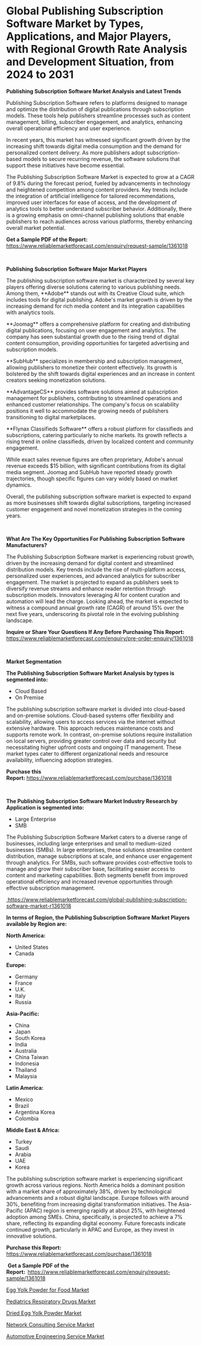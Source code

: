 <p><h1>Global Publishing Subscription Software Market by Types, Applications, and Major Players, with Regional Growth Rate Analysis and Development Situation, from 2024 to 2031</h1></p><p><strong>Publishing Subscription Software Market Analysis and Latest Trends</strong></p>
<p><p>Publishing Subscription Software refers to platforms designed to manage and optimize the distribution of digital publications through subscription models. These tools help publishers streamline processes such as content management, billing, subscriber engagement, and analytics, enhancing overall operational efficiency and user experience. </p><p>In recent years, this market has witnessed significant growth driven by the increasing shift towards digital media consumption and the demand for personalized content delivery. As more publishers adopt subscription-based models to secure recurring revenue, the software solutions that support these initiatives have become essential. </p><p>The Publishing Subscription Software Market is expected to grow at a CAGR of 9.8% during the forecast period, fueled by advancements in technology and heightened competition among content providers. Key trends include the integration of artificial intelligence for tailored recommendations, improved user interfaces for ease of access, and the development of analytics tools to better understand subscriber behavior. Additionally, there is a growing emphasis on omni-channel publishing solutions that enable publishers to reach audiences across various platforms, thereby enhancing overall market potential.</p></p>
<p><strong>Get a Sample PDF of the Report:&nbsp;</strong> <a href="https://www.reliablemarketforecast.com/enquiry/request-sample/1361018?utm_campaign=1743&utm_medium=2&utm_source=Github&utm_content=ia&utm_term=05122024&utm_id=publishing-subscription-software">https://www.reliablemarketforecast.com/enquiry/request-sample/1361018</a></p>
<p>&nbsp;</p>
<p><strong>Publishing Subscription Software Major Market Players</strong></p>
<p><p>The publishing subscription software market is characterized by several key players offering diverse solutions catering to various publishing needs. Among them, **Adobe** stands out with its Creative Cloud suite, which includes tools for digital publishing. Adobe's market growth is driven by the increasing demand for rich media content and its integration capabilities with analytics tools.</p><p>**Joomag** offers a comprehensive platform for creating and distributing digital publications, focusing on user engagement and analytics. The company has seen substantial growth due to the rising trend of digital content consumption, providing opportunities for targeted advertising and subscription models.</p><p>**SubHub** specializes in membership and subscription management, allowing publishers to monetize their content effectively. Its growth is bolstered by the shift towards digital experiences and an increase in content creators seeking monetization solutions.</p><p>**AdvantageCS** provides software solutions aimed at subscription management for publishers, contributing to streamlined operations and enhanced customer relationships. The company's focus on scalability positions it well to accommodate the growing needs of publishers transitioning to digital marketplaces.</p><p>**Flynax Classifieds Software** offers a robust platform for classifieds and subscriptions, catering particularly to niche markets. Its growth reflects a rising trend in online classifieds, driven by localized content and community engagement.</p><p>While exact sales revenue figures are often proprietary, Adobe's annual revenue exceeds $15 billion, with significant contributions from its digital media segment. Joomag and SubHub have reported steady growth trajectories, though specific figures can vary widely based on market dynamics.</p><p>Overall, the publishing subscription software market is expected to expand as more businesses shift towards digital subscriptions, targeting increased customer engagement and novel monetization strategies in the coming years.</p></p>
<p>&nbsp;</p>
<p><strong>What Are The Key Opportunities For Publishing Subscription Software Manufacturers?</strong></p>
<p><p>The Publishing Subscription Software market is experiencing robust growth, driven by the increasing demand for digital content and streamlined distribution models. Key trends include the rise of multi-platform access, personalized user experiences, and advanced analytics for subscriber engagement. The market is projected to expand as publishers seek to diversify revenue streams and enhance reader retention through subscription models. Innovators leveraging AI for content curation and automation will lead the charge. Looking ahead, the market is expected to witness a compound annual growth rate (CAGR) of around 15% over the next five years, underscoring its pivotal role in the evolving publishing landscape.</p></p>
<p><strong>Inquire or Share Your Questions If Any Before Purchasing This Report:</strong> <a href="https://www.reliablemarketforecast.com/enquiry/pre-order-enquiry/1361018?utm_campaign=1743&utm_medium=2&utm_source=Github&utm_content=ia&utm_term=05122024&utm_id=publishing-subscription-software">https://www.reliablemarketforecast.com/enquiry/pre-order-enquiry/1361018</a></p>
<p>&nbsp;</p>
<p><strong>Market Segmentation</strong></p>
<p><strong>The Publishing Subscription Software Market Analysis by types is segmented into:</strong></p>
<p><ul><li>Cloud Based</li><li>On Premise</li></ul></p>
<p><p>The publishing subscription software market is divided into cloud-based and on-premise solutions. Cloud-based systems offer flexibility and scalability, allowing users to access services via the internet without extensive hardware. This approach reduces maintenance costs and supports remote work. In contrast, on-premise solutions require installation on local servers, providing greater control over data and security but necessitating higher upfront costs and ongoing IT management. These market types cater to different organizational needs and resource availability, influencing adoption strategies.</p></p>
<p><strong>Purchase this Report:&nbsp;</strong><a href="https://www.reliablemarketforecast.com/purchase/1361018?utm_campaign=1743&utm_medium=2&utm_source=Github&utm_content=ia&utm_term=05122024&utm_id=publishing-subscription-software">https://www.reliablemarketforecast.com/purchase/1361018</a></p>
<p>&nbsp;</p>
<p><strong>The Publishing Subscription Software Market Industry Research by Application is segmented into:</strong></p>
<p><ul><li>Large Enterprise</li><li>SMB</li></ul></p>
<p><p>The Publishing Subscription Software Market caters to a diverse range of businesses, including large enterprises and small to medium-sized businesses (SMBs). In large enterprises, these solutions streamline content distribution, manage subscriptions at scale, and enhance user engagement through analytics. For SMBs, such software provides cost-effective tools to manage and grow their subscriber base, facilitating easier access to content and marketing capabilities. Both segments benefit from improved operational efficiency and increased revenue opportunities through effective subscription management.</p></p>
<p><a href="https://www.reliablemarketforecast.com/global-publishing-subscription-software-market-r1361018?utm_campaign=1743&utm_medium=2&utm_source=Github&utm_content=ia&utm_term=05122024&utm_id=publishing-subscription-software">&nbsp;https://www.reliablemarketforecast.com/global-publishing-subscription-software-market-r1361018</a></p>
<p><strong>In terms of Region, the Publishing Subscription Software Market Players available by Region are:</strong></p>
<p>
    <p> <strong> North America: </strong>
        <ul>
            <li>United States</li>
            <li>Canada</li>
        </ul>
        </p> 
    <p> <strong> Europe: </strong>
        <ul>
            <li>Germany</li>
            <li>France</li>
            <li>U.K.</li>
            <li>Italy</li>
            <li>Russia</li>
        </ul>
        </p> 
    <p> <strong> Asia-Pacific: </strong>
        <ul>
            <li>China</li>
            <li>Japan</li>
            <li>South Korea</li>
            <li>India</li>
            <li>Australia</li>
            <li>China Taiwan</li>
            <li>Indonesia</li>
            <li>Thailand</li>
            <li>Malaysia</li>
        </ul>
        </p> 
    <p> <strong> Latin America: </strong>
        <ul>
            <li>Mexico</li>
            <li>Brazil</li>
            <li>Argentina Korea</li>
            <li>Colombia</li>
        </ul>
        </p> 
    <p> <strong> Middle East & Africa: </strong>
        <ul>
            <li>Turkey</li>
            <li>Saudi</li>
            <li>Arabia</li>
            <li>UAE</li>
            <li>Korea</li>
        </ul>
    </p>
    </p>
<p><p>The publishing subscription software market is experiencing significant growth across various regions. North America holds a dominant position with a market share of approximately 38%, driven by technological advancements and a robust digital landscape. Europe follows with around 30%, benefiting from increasing digital transformation initiatives. The Asia-Pacific (APAC) region is emerging rapidly at about 25%, with heightened adoption among SMEs. China, specifically, is projected to achieve a 7% share, reflecting its expanding digital economy. Future forecasts indicate continued growth, particularly in APAC and Europe, as they invest in innovative solutions.</p></p>
<p><strong>Purchase this Report: </strong><a href="https://www.reliablemarketforecast.com/purchase/1361018?utm_campaign=1743&utm_medium=2&utm_source=Github&utm_content=ia&utm_term=05122024&utm_id=publishing-subscription-software">https://www.reliablemarketforecast.com/purchase/1361018</a></p>
<p>&nbsp;<strong>Get a Sample PDF of the Report:&nbsp;&nbsp;</strong><a href="https://www.reliablemarketforecast.com/enquiry/request-sample/1361018?utm_campaign=1743&utm_medium=2&utm_source=Github&utm_content=ia&utm_term=05122024&utm_id=publishing-subscription-software">https://www.reliablemarketforecast.com/enquiry/request-sample/1361018</a></p>
<p><strong></strong></p>
<p><p><a href="https://issuu.com/reportprime-2/docs/egg-yolk-powder-for-food-market-size-2030.pptx?utm_campaign=1743&utm_medium=2&utm_source=Github&utm_content=ia&utm_term=05122024&utm_id=publishing-subscription-software">Egg Yolk Powder for Food Market</a></p><p><a href="https://github.com/marlanamarvn/Market-Research-Report-List-1/blob/main/pediatrics-respiratory-drugs-market.md?utm_campaign=1743&utm_medium=2&utm_source=Github&utm_content=ia&utm_term=05122024&utm_id=publishing-subscription-software">Pediatrics Respiratory Drugs Market</a></p><p><a href="https://issuu.com/reportprime-2/docs/dried-egg-yolk-powder-market-size-2030.pptx?utm_campaign=1743&utm_medium=2&utm_source=Github&utm_content=ia&utm_term=05122024&utm_id=publishing-subscription-software">Dried Egg Yolk Powder Market</a></p><p><a href="https://www.linkedin.com/pulse/network-consulting-service-market-challenges-forecasts-y1a0e?utm_campaign=1743&utm_medium=2&utm_source=Github&utm_content=ia&utm_term=05122024&utm_id=publishing-subscription-software">Network Consulting Service Market</a></p><p><a href="https://www.linkedin.com/pulse/automotive-engineering-servicemarket-size-trends-growth-q1lde?utm_campaign=1743&utm_medium=2&utm_source=Github&utm_content=ia&utm_term=05122024&utm_id=publishing-subscription-software">Automotive Engineering Service Market</a></p></p>